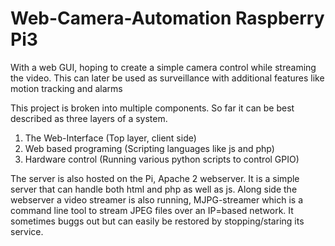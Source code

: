 # Web-Camera-Automation Raspberry Pi3
With a web GUI, hoping to create a simple camera control while streaming the video. This can later be used as surveillance with additional features like motion tracking and alarms 

This project is broken into multiple components. So far it can be best described as three layers of a system. 

1) The Web-Interface (Top layer, client side)
2) Web based programing (Scripting languages like js and php)
3) Hardware control (Running various python scripts to control GPIO)

The server is also hosted on the Pi, Apache 2 webserver. It is a simple server that can handle both html and php as well as js. Along side the webserver a video streamer is also running, MJPG-streamer which is a command line tool to stream JPEG files over an IP=based network. It sometimes buggs out but can easily be restored by stopping/staring its service.

